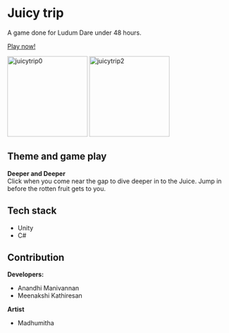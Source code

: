 # Juicy trip

A game done for Ludum Dare under 48 hours.

[Play now!](https://anandhiani96gmailcom.itch.io/juicy-trip)

<img width="182" alt="juicytrip0" src="https://user-images.githubusercontent.com/26730019/221896305-b403d1cf-c0fc-43c4-a5f0-fc21ab25d70d.png"> <img width="182" alt="juicytrip2" src="https://user-images.githubusercontent.com/26730019/221897107-f80ed1ea-0dd6-45e8-a3f4-8a9440ce09e8.png">


## Theme and game play

**Deeper and Deeper**  
Click when you come near the gap to dive deeper in to the Juice. Jump in before the rotten fruit gets to you.


## Tech stack
- Unity
- C#

## Contribution
**Developers:**  
- Anandhi Manivannan
- Meenakshi Kathiresan

**Artist**
- Madhumitha

